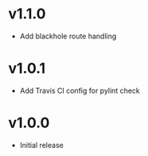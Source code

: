 # v1.1.0
* Add blackhole route handling

# v1.0.1
* Add Travis CI config for pylint check

# v1.0.0
* Initial release
